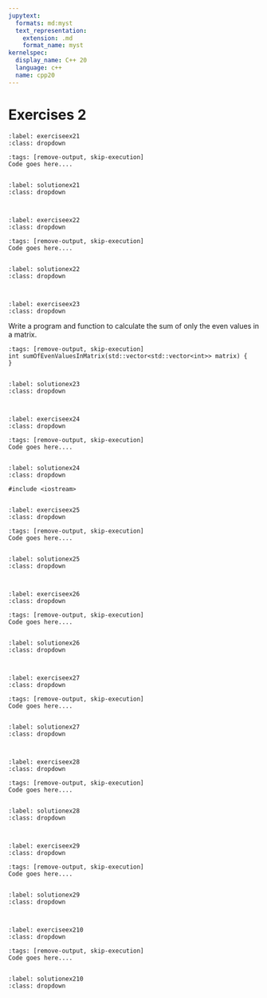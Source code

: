 ```yaml
---
jupytext:
  formats: md:myst
  text_representation:
    extension: .md
    format_name: myst
kernelspec:
  display_name: C++ 20
  language: c++
  name: cpp20
---
```


# Exercises 2

````{exercise-start} 
:label: exerciseex21
:class: dropdown
````

```{code-cell} c++
:tags: [remove-output, skip-execution]
Code goes here....
```
````{exercise-end}
````

````{solution-start} exerciseex21
:label: solutionex21
:class: dropdown
````
```{code-block} c++

```
````{solution-end}
````

````{exercise-start} 
:label: exerciseex22
:class: dropdown
````

```{code-cell} c++
:tags: [remove-output, skip-execution]
Code goes here....
```
````{exercise-end}
````

````{solution-start} exerciseex22
:label: solutionex22
:class: dropdown
````
```{code-block} c++

```
````{solution-end}
````

````{exercise-start} 
:label: exerciseex23
:class: dropdown
````
Write a program and function to calculate the sum of only the even values in a matrix.
```{code-cell} c++
:tags: [remove-output, skip-execution]
int sumOfEvenValuesInMatrix(std::vector<std::vector<int>> matrix) {
}
```
````{exercise-end}
````

````{solution-start} exerciseex23
:label: solutionex23
:class: dropdown
````

```{code-block} c++

```
````{solution-end}
````


````{exercise-start} 
:label: exerciseex24
:class: dropdown
````

```{code-cell} c++
:tags: [remove-output, skip-execution]
Code goes here....
```
````{exercise-end}
````

````{solution-start} exerciseex24
:label: solutionex24
:class: dropdown
````
```{code-block} c++
#include <iostream>

```
````{solution-end}
````


````{exercise-start} 
:label: exerciseex25
:class: dropdown
````

```{code-cell} c++
:tags: [remove-output, skip-execution]
Code goes here....
```
````{exercise-end}
````

````{solution-start} exerciseex25
:label: solutionex25
:class: dropdown
````
```{code-block} c++

```
````{solution-end}
````


````{exercise-start} 
:label: exerciseex26
:class: dropdown
````

```{code-cell} c++
:tags: [remove-output, skip-execution]
Code goes here....
```
````{exercise-end}
````

````{solution-start} exerciseex26
:label: solutionex26
:class: dropdown
````
```{code-block} c++

```
````{solution-end}
````


````{exercise-start} 
:label: exerciseex27
:class: dropdown
````

```{code-cell} c++
:tags: [remove-output, skip-execution]
Code goes here....
```
````{exercise-end}
````

````{solution-start} exerciseex27
:label: solutionex27
:class: dropdown
````
```{code-block} c++

```
````{solution-end}
````

````{exercise-start} 
:label: exerciseex28
:class: dropdown
````

```{code-cell} c++
:tags: [remove-output, skip-execution]
Code goes here....
```
````{exercise-end}
````

````{solution-start} exerciseex28
:label: solutionex28
:class: dropdown
````
```{code-block} c++

```
````{solution-end}
````

````{exercise-start} 
:label: exerciseex29
:class: dropdown
````

```{code-cell} c++
:tags: [remove-output, skip-execution]
Code goes here....
```
````{exercise-end}
````

````{solution-start} exerciseex29
:label: solutionex29
:class: dropdown
````
```{code-block} c++

```
````{solution-end}
````

````{exercise-start} 
:label: exerciseex210
:class: dropdown
````

```{code-cell} c++
:tags: [remove-output, skip-execution]
Code goes here....
```
````{exercise-end}
````

````{solution-start} exerciseex210
:label: solutionex210
:class: dropdown
````
```{code-block} c++

```
````{solution-end}
````


